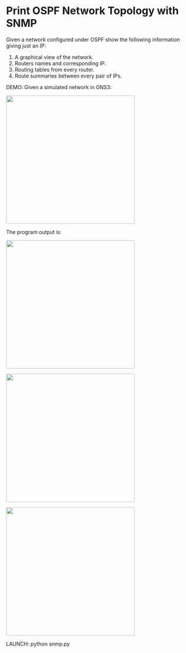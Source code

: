 # Print OSPF Network Topology with SNMP

Given a network configured under OSPF show the following information giving just an IP:
1. A graphical view of the network.
2. Routers names and corresponding IP.
3. Routing tables from every router.
4. Route summaries between every pair of IPs.

DEMO:
Given a simulated network in GNS3:
<p align="left">
  <img src="https://image.ibb.co/evbc3R/gns3_topology.png" width="350"/>
</p>

The program output is:

<p align="left">
  <img src="https://image.ibb.co/cSVjHm/routing_table.png" width="350"/>
</p>

<p align="left">
  <img src="https://image.ibb.co/eF84Hm/shortest_path.png" width="350"/>
</p>

<p align="left">
  <img src="https://preview.ibb.co/byeQq6/network_topology.png" width="350"/>
</p>


LAUNCH:
python snmp.py <IP> <COMMUNITY> <graph file name>

